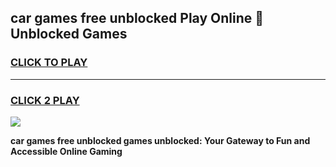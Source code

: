 
## car games free unblocked Play Online 👋 Unblocked Games
<h3>
<a href="https://premium.freeplayer.one?title=car_games_free_unblocked&ref=19F">CLICK TO PLAY</a></h3>
<hr>

<h3>
<a href="https://premium.freeplayer.one?title=car_games_free_unblocked&ref=19F">CLICK 2 PLAY</a>
  
</h3>

<a href="https://premium.freeplayer.one?title=car_games_free_unblocked&ref=19F"><img src="https://clearcache.store/games.png"></a>


**car games free unblocked games unblocked: Your Gateway to Fun and Accessible Online Gaming**
